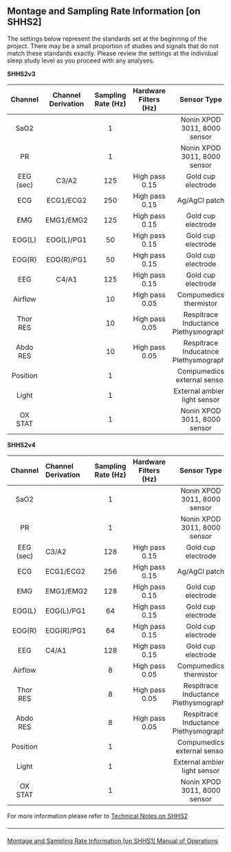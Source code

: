 ## Montage and Sampling Rate Information [on SHHS2]

The settings below represent the standards set at the beginning of the project. There may be a small proportion of studies and signals that do not match these standards exactly. Please review the settings at the individual sleep study level as you proceed with any analyses.

<b>SHHS2v3</b>

|  Channel  |   Channel Derivation  |  Sampling Rate (Hz)  |  Hardware Filters (Hz)  |              Sensor Type                 |
|:---------:|:---------------------:|:--------------------:|:-----------------------:|:----------------------------------------:|
| SaO2      |                       |    1                 |                         | Nonin XPOD 3011, 8000 sensor             |
| PR        |                       |    1                 |                         | Nonin XPOD 3011, 8000 sensor             |
| EEG (sec) | C3/A2                 |  125                 |  High pass 0.15         | Gold cup electrode                       |
| ECG       | ECG1/ECG2             |  250                 |  High pass 0.15         | Ag/AgCl patch                            |
| EMG       | EMG1/EMG2             |  125                 |  High pass 0.15         | Gold cup electrode                       |
| EOG(L)    | EOG(L)/PG1            |   50                 |  High pass 0.15         | Gold cup electrode                       |
| EOG(R)    | EOG(R)/PG1            |   50                 |  High pass 0.15         | Gold cup electrode                       |
| EEG       | C4/A1                 |  125                 |  High pass 0.15         | Gold cup electrode                       |
| Airflow   |                       |   10                 |  High pass 0.05         | Compumedics thermistor                   |
| Thor RES  |                       |   10                 |  High pass 0.05         | Respitrace Inductance Plethysmography    |
| Abdo RES  |                       |   10                 |  High pass 0.05         | Respitrace Inducatnce Plethysmography    |
| Position  |                       |    1                 |                         | Compumedics external sensor              |
| Light     |                       |    1                 |                         | External ambient light sensor            |
| OX STAT   |                       |    1                 |                         | Nonin XPOD 3011, 8000 sensor             |

<b>SHHS2v4</b>

|  Channel  |   Channel Derivation  |  Sampling Rate (Hz)  |  Hardware Filters (Hz)  |              Sensor Type                 |
|:---------:|:----------------------|:--------------------:|:-----------------------:|:----------------------------------------:|
| SaO2      |                       |    1                 |                         | Nonin XPOD 3011, 8000 sensor             |
| PR        |                       |    1                 |                         | Nonin XPOD 3011, 8000 sensor             |
| EEG (sec) | C3/A2                 |  128                 |  High pass 0.15         | Gold cup electrode                       |
| ECG       | ECG1/ECG2             |  256                 |  High pass 0.15         | Ag/AgCl patch                            |
| EMG       | EMG1/EMG2             |  128                 |  High pass 0.15         | Gold cup electrode                       |
| EOG(L)    | EOG(L)/PG1            |   64                 |  High pass 0.15         | Gold cup electrode                       |
| EOG(R)    | EOG(R)/PG1            |   64                 |  High pass 0.15         | Gold cup electrode                       |
| EEG       | C4/A1                 |  128                 |  High pass 0.15         | Gold cup electrode                       |
| Airflow   |                       |    8                 |  High pass 0.05         | Compumedics thermistor                   |
| Thor RES  |                       |    8                 |  High pass 0.05         | Respitrace Inductance Plethysmography    |
| Abdo RES  |                       |    8                 |  High pass 0.05         | Respitrace Inductance Plethysmography    |
| Position  |                       |    1                 |                         | Compumedics external sensor              |
| Light     |                       |    1                 |                         | External ambient light sensor            |
| OX STAT   |                       |    1                 |                         | Nonin XPOD 3011, 8000 sensor             |

For more information please refer to [Technical Notes on SHHS2](:pages_path:/4-equipment-shhs2.md)

<hr class="soften" style="margin-top: 20px;margin-bottom: 20px;"/>

<div class="center">
<div class="btn-group">
  <a href=":pages_path:/5-montage-and-sampling-rate-information-shhs1.md" class="btn btn-default">
    <span class="glyphicon glyphicon-chevron-left"></span>
    Montage and Sampling Rate Information [on SHHS1]
  </a>

  <a href=":pages_path:/mop/6-00-mop-toc.md" class="btn btn-success">
    Manual of Operations
    <span class="glyphicon glyphicon-chevron-right"></span>
  </a>
</div>
</div>
